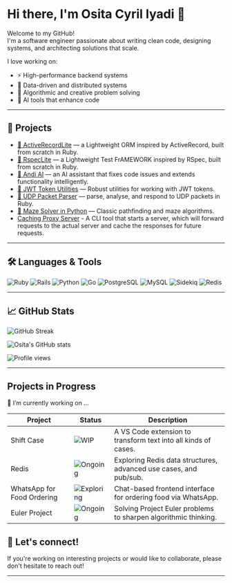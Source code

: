 # Hi there, I'm Osita Cyril Iyadi 👋

Welcome to my GitHub!  
I'm a software engineer passionate about writing clean code, designing systems, and architecting solutions that scale.

I love working on:  
- ⚡️ High-performance backend systems  
- 🔁 Data-driven and distributed systems
- 🧩 Algorithmic and creative problem solving 
- 🤖 AI tools that enhance code

---

## 🚀 Projects

- [🤖 ActiveRecordLite](https://github.com/see-why/ActiveRecordLite) — a Lightweight ORM inspired by ActiveRecord, built from scratch in Ruby.
- [🤖 RspecLite](https://github.com/see-why/rspec-lite.git) — a Lightweight Test FrAMEWORK inspired by RSpec, built from scratch in Ruby.
- [🤖 Andi AI](https://github.com/see-why/andi) — an AI assistant that fixes code issues and extends functionality intelligently.
- [🔐 JWT Token Utilities](https://github.com/see-why/chill_jwt) — Robust utilities for working with JWT tokens.
- [📡 UDP Packet Parser](https://github.com/see-why/chill_network_stack) — parse, analyse, and respond to UDP packets in Ruby.
- [🧭 Maze Solver in Python](https://github.com/see-why/Maze-Runner) — Classic pathfinding and maze algorithms.
- [Caching Proxy Server](https://img.shields.io/badge/status-WIP-yellow) - A CLI tool that starts a server, which will forward requests to the actual server and cache the responses for future requests.

---

## 🛠️ Languages & Tools

![Ruby](https://img.shields.io/badge/Ruby-CC342D?style=for-the-badge&logo=ruby&logoColor=white)
![Rails](https://img.shields.io/badge/Rails-CC0000?style=for-the-badge&logo=rubyonrails&logoColor=white)
![Python](https://img.shields.io/badge/Python-3776AB?style=for-the-badge&logo=python&logoColor=white)
![Go](https://img.shields.io/badge/Go-00ADD8?style=for-the-badge&logo=go&logoColor=white)
![PostgreSQL](https://img.shields.io/badge/PostgreSQL-316192?style=for-the-badge&logo=postgresql&logoColor=white)
![MySQL](https://img.shields.io/badge/MySQL-4479A1?style=for-the-badge&logo=mysql&logoColor=white)
![Sidekiq](https://img.shields.io/badge/Sidekiq-DC382D?style=for-the-badge&logo=sidekiq&logoColor=white)
![Redis](https://img.shields.io/badge/Redis-DC382D?style=for-the-badge&logo=redis&logoColor=white)

---

## 📈 GitHub Stats

![GitHub Streak](https://streak-stats.demolab.com/?user=see-why&theme=radical)

![Osita's GitHub stats](https://github-readme-stats.vercel.app/api?username=see-why&show_icons=true&theme=radical)

![Profile views](https://komarev.com/ghpvc/?username=see-why&color=blueviolet)

---

## Projects in Progress

🔭 I’m currently working on ...

| Project | Status | Description |
|---------|--------|-------------|
| Shift Case | ![WIP](https://img.shields.io/badge/status-WIP-yellow) | A VS Code extension to transform text into all kinds of cases. |
| Redis | ![Ongoing](https://img.shields.io/badge/status-ongoing-blue) | Exploring Redis data structures, advanced use cases, and pub/sub. |
| WhatsApp for Food Ordering | ![Exploring](https://img.shields.io/badge/status-exploring-lightgrey) | Chat-based frontend interface for ordering food via WhatsApp. |
| Euler Project | ![Ongoing](https://img.shields.io/badge/status-ongoing-green) | Solving Project Euler problems to sharpen algorithmic thinking. |

## 🤝 Let's connect!

If you're working on interesting projects or would like to collaborate, please don't hesitate to reach out!

---



<!--
**see-why/see-why** is a ✨ _special_ ✨ repository because its `README.md` (this file) appears on your GitHub profile.

Here are some ideas to get you started:

- 🔭 I’m currently working on ...
- 🌱 I’m currently learning ...
- 👯 I’m looking to collaborate on ...
- 🤔 I’m looking for help with ...
- 💬 Ask me about ...
- 📫 How to reach me: ...
- 😄 Pronouns: ...
- ⚡ Fun fact: ...
-->
